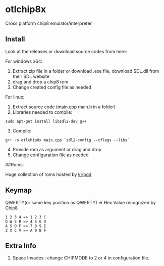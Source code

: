 # otlchip8x
Cross platform chip8 emulator/interpreter

## Install
Look at the releases or download source codes from here:

For windows x64:

1) Extract zip file in a folder or download .exe file, download SDL.dll from their SDL website
2) drag and drop a chip8 rom
3) Change created config file as needed

For linux:

1) Extract source code (main.cpp main.h in a folder)
2) Libraries needed to compile: 
```
sudo apt-get install libsdl2-dev g++
```
3) Compile:
```
g++ -o otlchip8x main.cpp `sdl2-config --cflags --libs`
```
4) Provide rom as argument or drag and drop
5) Change configuration file as needed

##Roms:

Huge collection of roms hosted by [kripod](https://github.com/kripod/chip8-roms)

## Keymap
QWERTY(or same key position as QWERTY)  => Hex Value recognized by Chip8
```
1 2 3 4 => 1 2 3 C
Q W E R => 4 5 6 D
A S D F => 7 8 9 E
Z X C V => A 0 B F
```

## Extra Info
1) Space Invades : change CHIPMODE to 2 or 4 in configuration file.
